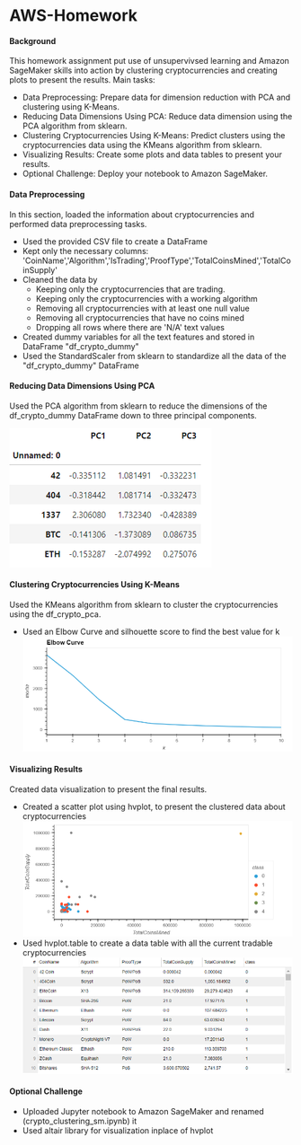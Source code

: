# AWS-Homework

#### Background

This homework assignment put use of unsupervivsed learning and Amazon SageMaker skills into action by clustering cryptocurrencies and creating plots to present the results.
Main tasks:
- Data Preprocessing: Prepare data for dimension reduction with PCA and clustering using K-Means.
- Reducing Data Dimensions Using PCA: Reduce data dimension using the PCA algorithm from sklearn.
- Clustering Cryptocurrencies Using K-Means: Predict clusters using the cryptocurrencies data using the KMeans algorithm from sklearn.
- Visualizing Results: Create some plots and data tables to present your results.
- Optional Challenge: Deploy your notebook to Amazon SageMaker.

#### Data Preprocessing

In this section, loaded the information about cryptocurrencies and performed data preprocessing tasks.
- Used the provided CSV file to create a DataFrame
- Kept only the necessary columns: 'CoinName','Algorithm','IsTrading','ProofType','TotalCoinsMined','TotalCoinSupply'
- Cleaned the data by 
  - Keeping only the cryptocurrencies that are trading.
  - Keeping only the cryptocurrencies with a working algorithm
  - Removing all cryptocurrencies with at least one null value
  - Removing all cryptocurrencies that have no coins mined
  - Dropping all rows where there are 'N/A' text values
- Created dummy variables for all the text features and stored in DataFrame "df_crypto_dummy"
- Used the StandardScaler from sklearn to standardize all the data of the "df_crypto_dummy" DataFrame

#### Reducing Data Dimensions Using PCA

Used the PCA algorithm from sklearn to reduce the dimensions of the df_crypto_dummy DataFrame down to three principal components.

![image](PCA_DF.PNG)

#### Clustering Cryptocurrencies Using K-Means

Used the KMeans algorithm from sklearn to cluster the cryptocurrencies using the df_crypto_pca.

- Used an Elbow Curve and silhouette score to find the best value for k
![image](Elbow_Curve.png)

#### Visualizing Results

Created data visualization to present the final results.
- Created a scatter plot using hvplot, to present the clustered data about cryptocurrencies 
![image](Cluster.png)
- Used hvplot.table to create a data table with all the current tradable cryptocurrencies
![image](Data_Table.PNG)

#### Optional Challenge
- Uploaded Jupyter notebook to Amazon SageMaker and renamed (crypto_clustering_sm.ipynb) it
- Used altair library for visualization inplace of hvplot


